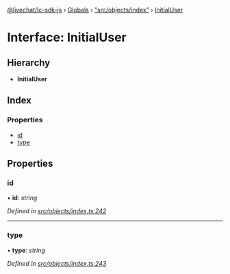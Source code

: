 [@livechat/lc-sdk-js](../README.md) › [Globals](../globals.md) › ["src/objects/index"](../modules/_src_objects_index_.md) › [InitialUser](_src_objects_index_.initialuser.md)

# Interface: InitialUser

## Hierarchy

* **InitialUser**

## Index

### Properties

* [id](_src_objects_index_.initialuser.md#id)
* [type](_src_objects_index_.initialuser.md#type)

## Properties

###  id

• **id**: *string*

*Defined in [src/objects/index.ts:242](https://github.com/livechat/lc-sdk-js/blob/aff69b2/src/objects/index.ts#L242)*

___

###  type

• **type**: *string*

*Defined in [src/objects/index.ts:243](https://github.com/livechat/lc-sdk-js/blob/aff69b2/src/objects/index.ts#L243)*
